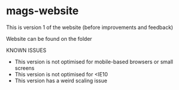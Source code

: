 # mags-website

This is version 1 of the website (before improvements and feedback)

Website can be found on the folder


KNOWN ISSUES

- This version is not optimised for mobile-based browsers or small screens
- This version is not optimised for <IE10
- This version has a weird scaling issue
